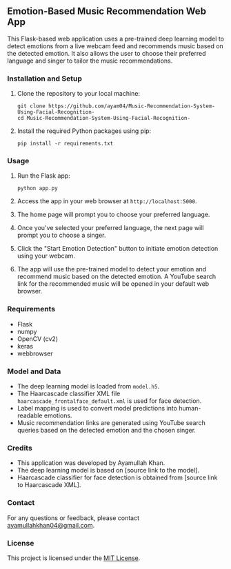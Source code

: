 ## Emotion-Based Music Recommendation Web App

This Flask-based web application uses a pre-trained deep learning model to detect emotions from a live webcam feed and recommends music based on the detected emotion. It also allows the user to choose their preferred language and singer to tailor the music recommendations.

### Installation and Setup

1. Clone the repository to your local machine:
   ```
   git clone https://github.com/ayam04/Music-Recommendation-System-Using-Facial-Recognition-
   cd Music-Recommendation-System-Using-Facial-Recognition-
   ```

2. Install the required Python packages using pip:
   ```
   pip install -r requirements.txt
   ```

### Usage

1. Run the Flask app:
   ```
   python app.py
   ```

2. Access the app in your web browser at `http://localhost:5000`.

3. The home page will prompt you to choose your preferred language.

4. Once you've selected your preferred language, the next page will prompt you to choose a singer.

5. Click the "Start Emotion Detection" button to initiate emotion detection using your webcam.

6. The app will use the pre-trained model to detect your emotion and recommend music based on the detected emotion. A YouTube search link for the recommended music will be opened in your default web browser.

### Requirements

- Flask
- numpy
- OpenCV (cv2)
- keras
- webbrowser

### Model and Data

- The deep learning model is loaded from `model.h5`.
- The Haarcascade classifier XML file `haarcascade_frontalface_default.xml` is used for face detection.
- Label mapping is used to convert model predictions into human-readable emotions.
- Music recommendation links are generated using YouTube search queries based on the detected emotion and the chosen singer.

### Credits

- This application was developed by Ayamullah Khan.
- The deep learning model is based on [source link to the model].
- Haarcascade classifier for face detection is obtained from [source link to Haarcascade XML].

### Contact

For any questions or feedback, please contact ayamullahkhan04@gmail.com.

### License

This project is licensed under the [MIT License](LICENSE).
